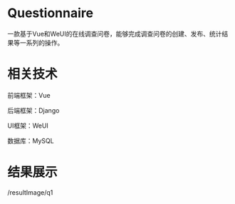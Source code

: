 # Questionnaire
一款基于Vue和WeUI的在线调查问卷，能够完成调查问卷的创建、发布、统计结果等一系列的操作。

# 相关技术
前端框架：Vue

后端框架：Django

UI框架：WeUI

数据库：MySQL

# 结果展示
/resultImage/q1

